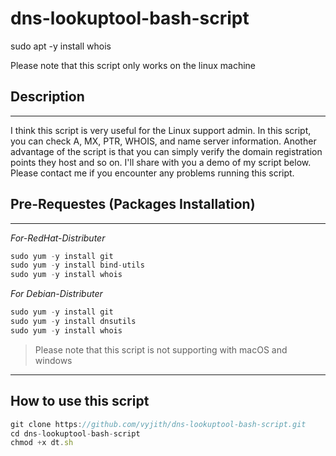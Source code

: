 # dns-lookuptool-bash-script

sudo apt -y install whois

Please note that this script only works on the linux machine

## **Description**
-------------------------------------------------- 

I think this script is very useful for the Linux support admin. In this script, you can check A, MX, PTR, WHOIS, and name server information. Another advantage of the script is that you can simply verify the domain registration points they host and so on. I'll share with you a demo of my script below. Please contact me if you encounter any problems running this script.

## Pre-Requestes (Packages Installation)
-------------------------------------------------- 
_For-RedHat-Distributer_

``` javascript 
sudo yum -y install git 
sudo yum -y install bind-utils
sudo yum -y install whois
```
 _For Debian-Distributer_
 
 ``` javascript 
sudo yum -y install git 
sudo yum -y install dnsutils
sudo yum -y install whois
```

>Please note that this script is not supporting with macOS and windows

-------------------------------------------------- 

## How to use this script

``` javascript 
git clone https://github.com/vyjith/dns-lookuptool-bash-script.git
cd dns-lookuptool-bash-script
chmod +x dt.sh
```
